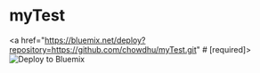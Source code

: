 # myTest
<a href="https://bluemix.net/deploy?repository=https://github.com/chowdhu/myTest.git" # [required]><img src="https://bluemix.net/deploy/button.png" alt="Deploy to Bluemix"></a>

